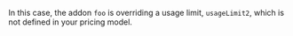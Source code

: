 In this case, the addon `foo` is overriding a usage limit, `usageLimit2`, which is not defined in your pricing model.